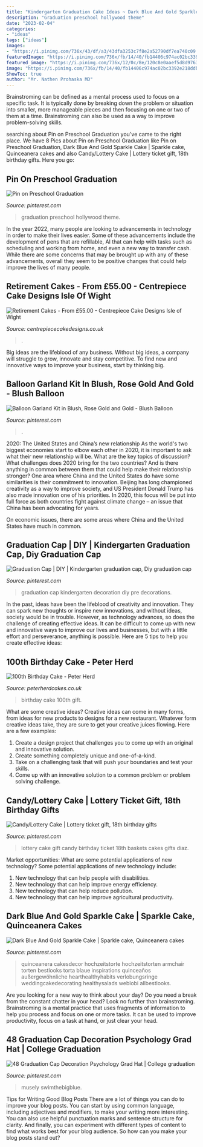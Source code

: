 ```yaml
---
title: "Kindergarten Graduation Cake Ideas ~ Dark Blue And Gold Sparkle Cake"
description: "Graduation preschool hollywood theme"
date: "2023-02-04"
categories:
- "ideas"
tags: ["ideas"]
images:
- "https://i.pinimg.com/736x/43/df/a3/43dfa3253c7f8e2a52790df7ea740c09.jpg"
featuredImage: "https://i.pinimg.com/736x/fb/14/40/fb14406c974ac02bc3392e218ddb7a4a.jpg"
featured_image: "https://i.pinimg.com/736x/12/0c/8e/120c8e0aaef5d8d976391b86b059308b--hollywood-classroom-hollywood-theme.jpg"
image: "https://i.pinimg.com/736x/fb/14/40/fb14406c974ac02bc3392e218ddb7a4a.jpg"
ShowToc: true
author: "Mr. Nathen Prohaska MD"
---
```



Brainstroming can be defined as a mental process used to focus on a specific task. It is typically done by breaking down the problem or situation into smaller, more manageable pieces and then focusing on one or two of them at a time. Brainstroming can also be used as a way to improve problem-solving skills.

	

		
searching about Pin on Preschool Graduation you've came to the right place. We have 8 Pics about Pin on Preschool Graduation like Pin on Preschool Graduation, Dark Blue And Gold Sparkle Cake | Sparkle cake, Quinceanera cakes and also Candy/Lottery Cake | Lottery ticket gift, 18th birthday gifts. Here you go:
		
    
## Pin On Preschool Graduation

<img loading=lazy src="https://i.pinimg.com/736x/12/0c/8e/120c8e0aaef5d8d976391b86b059308b--hollywood-classroom-hollywood-theme.jpg" onerror="this.onerror=null;this.src='https://tse3.mm.bing.net/th?id=OIP.BLdRmlD7wnrDSKdim0MZvAHaJ3&amp;pid=15.1';" alt="Pin on Preschool Graduation">

_Source: pinterest.com_

>graduation preschool hollywood theme. 

	

In the year 2022, many people are looking to advancements in technology in order to make their lives easier. Some of these advancements include the development of pens that are refillable, AI that can help with tasks such as scheduling and working from home, and even a new way to transfer cash. While there are some concerns that may be brought up with any of these advancements, overall they seem to be positive changes that could help improve the lives of many people.

    
## Retirement Cakes - From £55.00 - Centrepiece Cake Designs Isle Of Wight

<img loading=lazy src="https://www.centrepiececakedesigns.co.uk/wp-content/gallery/retirement/retirement-beach-desk-1.jpg" onerror="this.onerror=null;this.src='https://tse2.mm.bing.net/th?id=OIP.e-iNSF2PI8DekZl2JM6BqAHaHe&amp;pid=15.1';" alt="Retirement Cakes - From £55.00 - Centrepiece Cake Designs Isle of Wight">

_Source: centrepiececakedesigns.co.uk_

>. 

	

Big ideas are the lifeblood of any business. Without big ideas, a company will struggle to grow, innovate and stay competitive. To find new and innovative ways to improve your business, start by thinking big.

    
## Balloon Garland Kit In Blush, Rose Gold And Gold - Blush Balloon

<img loading=lazy src="https://i.pinimg.com/736x/fb/14/40/fb14406c974ac02bc3392e218ddb7a4a.jpg" onerror="this.onerror=null;this.src='https://tse1.mm.bing.net/th?id=OIP.BvwDqFVGC32dryoXPxxIygHaPQ&amp;pid=15.1';" alt="Balloon Garland Kit in Blush, Rose Gold and Gold - Blush Balloon">

_Source: pinterest.com_

>. 

	

2020: The United States and China’s new relationship
As the world's two biggest economies start to elbow each other in 2020, it is important to ask what their new relationship will be. What are the key topics of discussion? What challenges does 2020 bring for the two countries? And is there anything in common between them that could help make their relationship stronger?
One area where China and the United States do have some similarities is their commitment to innovation. Beijing has long championed creativity as a way to improve society, and US President Donald Trump has also made innovation one of his priorities. In 2020, this focus will be put into full force as both countries fight against climate change – an issue that China has been advocating for years.

On economic issues, there are some areas where China and the United States have much in common.

    
## Graduation Cap | DIY | Kindergarten Graduation Cap, Diy Graduation Cap

<img loading=lazy src="https://i.pinimg.com/736x/be/07/f9/be07f96c7da20cfb2babaceacded3deb.jpg" onerror="this.onerror=null;this.src='https://tse4.mm.bing.net/th?id=OIP.DZ5RA4dVKhsFrtMlztwpowHaJ3&amp;pid=15.1';" alt="Graduation Cap | DIY | Kindergarten graduation cap, Diy graduation cap">

_Source: pinterest.com_

>graduation cap kindergarten decoration diy pre decorations. 

	

In the past, ideas have been the lifeblood of creativity and innovation. They can spark new thoughts or inspire new innovations, and without ideas, society would be in trouble. However, as technology advances, so does the challenge of creating effective ideas. It can be difficult to come up with new and innovative ways to improve our lives and businesses, but with a little effort and perseverance, anything is possible. Here are 5 tips to help you create effective ideas: 
    
## 100th Birthday Cake - Peter Herd

<img loading=lazy src="https://www.peterherdcakes.co.uk/wp-content/uploads/2016/11/look-whos-100-765x1024.jpg" onerror="this.onerror=null;this.src='https://tse3.mm.bing.net/th?id=OIP.RTQ0Zn1WS7H8D-zt6Au-AAHaJ6&amp;pid=15.1';" alt="100th Birthday Cake - Peter Herd">

_Source: peterherdcakes.co.uk_

>birthday cake 100th gift. 

	

What are some creative ideas?
Creative ideas can come in many forms, from ideas for new products to designs for a new restaurant. Whatever form creative ideas take, they are sure to get your creative juices flowing. Here are a few examples: 
1. Create a design project that challenges you to come up with an original and innovative solution.
2. Create something completely unique and one-of-a-kind.
3. Take on a challenging task that will push your boundaries and test your skills.
4. Come up with an innovative solution to a common problem or problem solving challenge.

    
## Candy/Lottery Cake | Lottery Ticket Gift, 18th Birthday Gifts

<img loading=lazy src="https://i.pinimg.com/736x/ec/3d/6d/ec3d6d4c8bd6d83ca60a67247b411a62--candy-cakes-gift-baskets.jpg" onerror="this.onerror=null;this.src='https://tse1.mm.bing.net/th?id=OIP.PS4OSyv33XT6NHQ7f4xtAAHaJ3&amp;pid=15.1';" alt="Candy/Lottery Cake | Lottery ticket gift, 18th birthday gifts">

_Source: pinterest.com_

>lottery cake gift candy birthday ticket 18th baskets cakes gifts diaz. 

	

Market opportunities: What are some potential applications of new technology?
Some potential applications of new technology include: 
1. New technology that can help people with disabilities. 
2. New technology that can help improve energy efficiency. 
3. New technology that can help reduce pollution. 
4. New technology that can help improve agricultural productivity.

    
## Dark Blue And Gold Sparkle Cake | Sparkle Cake, Quinceanera Cakes

<img loading=lazy src="https://i.pinimg.com/736x/43/df/a3/43dfa3253c7f8e2a52790df7ea740c09.jpg" onerror="this.onerror=null;this.src='https://tse4.mm.bing.net/th?id=OIP.vWcVyNIIMA4Co1QnPbLZswHaLG&amp;pid=15.1';" alt="Dark Blue And Gold Sparkle Cake | Sparkle cake, Quinceanera cakes">

_Source: pinterest.com_

>quinceanera cakesdecor hochzeitstorte hochzeitstorten armchair torten bestlooks torta blaue inspirations quinceaños außergewöhnliche hearthealthyhabits verlobungsringe weddingcakedecorating healthysalads weblobi allbestlooks. 

	

Are you looking for a new way to think about your day? Do you need a break from the constant chatter in your head? Look no further than brainstroming. Brainstroming is a mental practice that uses fragments of information to help you process and focus on one or more tasks. It can be used to improve productivity, focus on a task at hand, or just clear your head.

    
## 48 Graduation Cap Decoration Psychology Grad Hat | College Graduation

<img loading=lazy src="https://i.pinimg.com/736x/02/67/cc/0267ccf57fdc13aff583e3861f6ca426.jpg" onerror="this.onerror=null;this.src='https://tse1.mm.bing.net/th?id=OIP.jxdkGI8M9IXHXTVVWeowSgHaJ3&amp;pid=15.1';" alt="48 Graduation Cap Decoration Psychology Grad Hat | College graduation">

_Source: pinterest.com_

>musely swimthebigblue. 

	

Tips for Writing Good Blog Posts
There are a lot of things you can do to improve your blog posts. You can start by using common language, including adjectives and modifiers, to make your writing more interesting. You can also use helpful punctuation marks and sentence structure for clarity. And finally, you can experiment with different types of content to find what works best for your blog audience. So how can you make your blog posts stand out?

